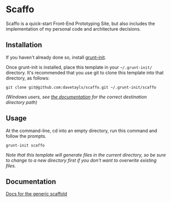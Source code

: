 
Scaffo
======

Scaffo is a quick-start Front-End Prototyping Site, but also includes the implementation of my personal code and architecture decisions.

[grunt-init]: http://gruntjs.com/project-scaffolding

Installation
--

If you haven't already done so, install [grunt-init][].

Once grunt-init is installed, place this template in your `~/.grunt-init/` directory. It's recommended that you use git to clone this template into that directory, as follows:

```
git clone git@github.com:davetayls/scaffo.git ~/.grunt-init/scaffo
```

_(Windows users, see [the documentation][grunt-init] for the correct destination directory path)_

## Usage

At the command-line, cd into an empty directory, run this command and follow the prompts.

```
grunt-init scaffo
```

_Note that this template will generate files in the current directory, so be sure to change to a new directory first if you don't want to overwrite existing files._

Documentation
--
[Docs for the generic scaffold](https://github.com/davetayls/scaffo/tree/master/root/docs)


